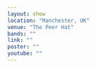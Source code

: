 ```yaml
---
layout: show
location: "Manchester, UK"
venue: "The Peer Hat"
bands: ""
link: ""
poster: ""
youtube: ""
---
```



